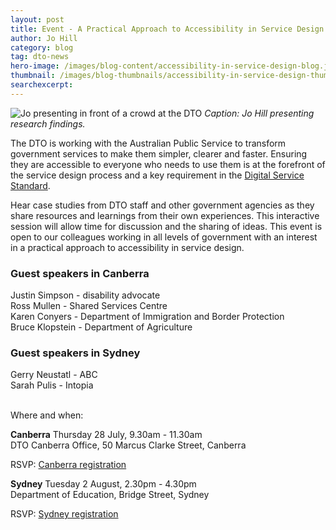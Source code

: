 ```yaml
---
layout: post
title: Event - A Practical Approach to Accessibility in Service Design
author: Jo Hill
category: blog
tag: dto-news
hero-image: /images/blog-content/accessibility-in-service-design-blog.jpg
thumbnail: /images/blog-thumbnails/accessibility-in-service-design-thumbnail.jpg
searchexcerpt:  
---
```


![Jo presenting in front of a crowd at the DTO]({{site.url}}{{page.hero-image}})
*Caption: Jo Hill presenting research findings.*

The DTO is working with the Australian Public Service to transform government services to make them simpler, clearer and faster. Ensuring they are accessible to everyone who needs to use them is at the forefront of the service design process and a key requirement in the [Digital Service Standard](https://www.dto.gov.au/standard/).

Hear case studies from DTO staff and other government agencies as they share resources and learnings from their own experiences. This interactive session will allow time for discussion and the sharing of ideas. This event is open to our colleagues working in all levels of government with an interest in a practical approach to accessibility in service design.

### Guest speakers in Canberra
Justin Simpson - disability advocate <br>
Ross Mullen - Shared Services Centre <br>
Karen Conyers - Department of Immigration and Border Protection <br>
Bruce Klopstein - Department of Agriculture


### Guest speakers in Sydney
Gerry Neustatl - ABC <br>
Sarah Pulis - Intopia<br>
<br>

Where and when:

**Canberra**
Thursday 28 July, 9.30am - 11.30am <br>
DTO Canberra Office, 50 Marcus Clarke Street, Canberra

RSVP: [Canberra registration](http://dto-service-design-cbr.eventbrite.com.au/)

**Sydney**
Tuesday 2 August, 2.30pm - 4.30pm <br>
Department of Education, Bridge Street, Sydney
 
RSVP: [Sydney registration](http://dto-service-design-syd.eventbrite.com.au/)
